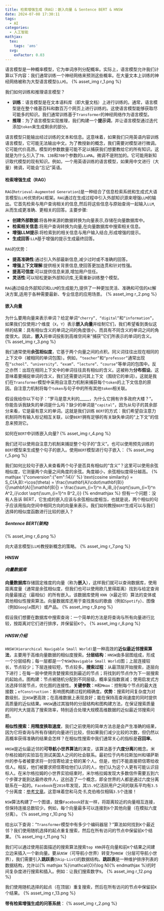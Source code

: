 ```yaml
---
title: 检索增强生成（RAG）：嵌入向量 & Sentence BERT & HNSW
date: 2024-07-08 17:30:11
tags:
  - AI
categories:
  - 人工智能
mathjax:
  tex:
    tags: 'ams'
  svg:
    exFactor: 0.03
---
```


语言模型是一种概率模型，它为单词序列分配概率。实际上，语言模型允许我们计算以下内容：我们通常训练一个神经网络来预测这些概率。在大量文本上训练的神经网络被称为大型语言模型(`LLM`)。
{% asset_img r_1.png %}
<!-- more -->

我们如何训练和推理语言模型？
- **训练**：语言模型是在文本语料库（即大量文档）上进行训练的。通常，语言模型是在整个维基百科和数百万个网页上进行训练的。这使语言模型能够获取尽可能多的知识。我们通常训练基于`Transformer`的神经网络作为语言模型。
- **推理**：为了语言模型实现推理，我们构建一个**提示词**，并让语言模型通过迭代添加`token`来生成剩余的部分。

语言模型只能输出经过训练的文本和信息。这意味着，如果我们只用英语内容训练语言模型，它可能无法输出中文。为了教授新的概念，我们需要对模型进行微调。它可能代价高昂。模型的参数数量可能不足以捕获我们想要教给它的所有知识。这就是为什么引入了`7B、13B`和`70B`个参数的`LLaMA`。微调不是附加的。它可能用新知识取代模型的现有知识。例如，一个用英语训练的语言模型，如果用中文进行（大量）微调，可能会“忘记”英语。

#### 检索增强生成（RAG）

`RAG`(`Retrieval-Augmented Generation`)是一种结合了信息检索系统和生成式大语言模型(`LLM`)优势的`AI`框架。`RAG`通过在生成过程中引入外部知识源来增强`LLM`的输出。它首先检索与用户查询相关的信息,然后将这些信息与原始查询一起输入`LLM`,从而生成更准确、更相关的回答。主要步骤:
- **创建外部数据**:将各种来源的数据转换为向量表示,存储在向量数据库中。
- **检索相关信息**:将用户查询转换为向量,在向量数据库中搜索相关信息。
- **增强LLM提示**:将检索到的相关信息与用户输入结合,形成增强的提示。
- **生成回答**:`LLM`基于增强的提示生成最终回答。

`RAG`的优势：
- **提高准确性**:通过引入外部最新信息,减少过时或不准确的回答。
- **增强上下文理解**:提供相关背景信息,使回答更加连贯和针对性强。
- **提高可信度**:可以提供信息来源,增加用户信任。
- **灵活性**:可以轻松更新外部知识库,无需重新训练整个模型。

`RAG`通过结合外部知识和`LLM`的生成能力,提供了一种更加灵活、准确和可信的`AI`解决方案,适用于各种需要最新、专业信息的应用场景。
{% asset_img r_2.png %}

#### 嵌入向量

为什么要用向量来表示单词？给定单词`“cherry”, “digital”`和`“information”`，如果我们仅使用`2`个维度（`X`，`Y`）表示**嵌入向量**并绘制它们，我们希望看到类似这样的结果：具有相似含义的单词之间的角度很小，而具有不同含义的单词之间的角度很大。因此，**嵌入**将单词投影到高维空间来“捕获”它们所表示的单词的含义。
{% asset_img r_3.png %}

我们通常使用**余弦相似度**，它基于两个向量之间的点积。同义词往往出现在相同的上下文中（被相同的单词包围）。例如，`“teacher”`和`“professor”`通常出现在`“school”、“university”、“exam”、“lecture”、“course”`等单词的包围中。反之亦然：出现在相同上下文中的单词往往具有相似的含义。这被称为**分布假设**。这意味着要捕捉单词的含义，我们还需要访问其上下文（围绕它的单词）。这就是我们在`Transformer`模型中采用自注意力机制来捕获每个`token`的上下文信息的原因。自注意力机制将每个`token`与句子中的所有其他`token`相关联。

假设我给你以下句子：”罗马是意大利的_____，为什么它拥有许多政府大楼？“。你能告诉我缺失的单词是什么吗？缺少的单词是`“capital”`，因为从句子的其余部分来看，它是最有意义的单词。这就是我们训练 `BERT`的方式：我们希望自注意力机制将所有输入标记相互关联，以便`BERT`拥有足够的有关缺失单词的“上下文”的信息来预测它。

如何在`BERT`中训练嵌入向量?
{% asset_img r_4.png %}

我们还可以使用自注意力机制来捕捉整个句子的“含义”。也可以使用预先训练的`BERT`模型来生成整个句子的嵌入。使用`BERT`模型进行句子嵌入：
{% asset_img r_5.png %}

我们如何比较句子嵌入来查看两个句子是否具有相似的“含义”？这里可以使用余弦相似度，它测量两个向量之间角度的余弦。角度越小，余弦相似度得分越高。
{% mathjax '{"conversion":{"em":14}}' %}
\text{cosine similarity} = S_C(A,B):=\cos(\theta) = \frac{\mathbf{A}\cdot\mathbf{B}}{\|\mathbf{A}\|\|\mathbf{B}\|} = \frac{\sum_{i=1}^n A_iB_i}{\sqrt{\sum_{i=1}^n A^2_i}\cdot \sqrt{\sum_{i=1}^n B^2_i}}
{% endmathjax %}
但有一个问题：没有人告诉 BERT，它生成的嵌入应该与余弦相似度相当，也就是说，两个相似的句子应该用指向空间中相同方向的向量来表示。我们如何教授`BERT`生成可以与我们选择的相似度函数进行比较的嵌入？
##### Sentence BERT(架构)

{% asset_img r_6.png %}

向大语言模型(`LLM`)教授新概念的策略。
{% asset_img r_7.png %}

#### HNSW

##### 向量数据库

**向量数据库**存储固定维度的向量（称为**嵌入**），这样我们就可以查询数据库，使用距离度量（通常是余弦相似度，但我们也可以使用欧几里得距离）找到与给定查询向量最接近（最相似）的所有嵌入。该数据库使用 `KNN`（`K`最近邻）算法的变体或其他相似性搜索算法。向量数据库还用于查找类似的歌曲（例如`Spotify`）、图像（例如`Google`图片）或产品。
{% asset_img r_9.png %}

假设我们想要在数据库中搜索查询：一个简单的方法是将查询与所有向量进行比较，按距离对它们进行排序，并保留前`K`个。
{% asset_img r_8.png %}
##### HNSW介绍

`HNSW(Hierarchical Navigable Small World)`是一种高效的**近似最近邻搜索算法**，主要用于高维向量数据的相似度搜索。**分层结构**：`HNSW`由多层图组成，形成一个分层结构；每一层都是一个`NSW`(`Navigable Small World`)图；上层连接较长，节点较少；下层连接较短，节点较多。**搜索过程**：从最顶层开始搜索，逐层向下进行；在每一层中使用贪婪搜索找到最近的节点；将找到的节点作为下一层搜索的起始点。图构建：节点被随机分配到不同层级，概率呈指数衰减；使用启发式方法选择邻居节点，优化图的连接性。**关键参数**：`M`和`Mmax`：控制每个节点的最大连接数；`efConstruction`：影响图构建过程的精确度。**优势**：搜索时间复杂度为对数级别，比`NSW`更高效；在高维数据上表现良好；能在保持高查询速度的同时提供高质量的近似结果。`HNSW`通过其独特的分层结构和图构建方法，在保证搜索质量的同时大大提高了搜索效率，特别适合处理大规模高维数据的近似最近邻搜索问题。

**相似性搜索：用精度换取速度**，我们之前使用的简单方法总是会产生准确的结果，因为它将查询与所有存储的向量进行比较，但如果我们减少比较的次数，但仍然以高概率获得准确的结果会怎样？在相似性搜索中我们通常关心的指标是**召回率**。

`HNSW`是近似最近邻的**可导航小世界算法**的演变，该算法基于**六度分离**的概念。米尔格拉姆的实验旨在测试美国人之间的社会联系。最初位于内布拉斯加州和堪萨斯州的参与者被要求将一封信寄给波士顿的某个人。但是，他们不能直接把信寄给收信人。相反，他们被要求把信寄给他们认识的人，他们认为这个人更有可能认识目标人。在米尔格拉姆的小世界实验结束时，米尔格拉姆发现大多数信件需要五到六个步骤才能到达最终收件人，这创造了一个概念，即全世界的人都是通过六度分离联系在一起的。`Facebook`在`2016`年发现，其`15.9`亿活跃用户之间的联系平均有`3.5`个分离度：[参考文章](https://research.facebook.com/blog/2016/02/three-and-a-half-degrees-of-separation/)。这意味着您和马克·扎克伯格仅相隔`3.5`个连接！

`NSW`算法构建了一个图谱，就像`Facebook`好友一样，将距离较近的向量相互连接，但保持连接总数较少。例如，每个向量最多可以连接到`6`个其他向量（在模拟六度分离）。
{% asset_img r_10.png %}

给出以下查询：“`Transformer`模型中有多少个编码器层？”算法如何找到`K`个最近邻？我们使用随机选择的起点重复搜索，然后在所有访问的节点中保留前`K`个结果。
{% asset_img r_11.png %}

我们可以通过使用前面描述的搜索算法搜索`top KNN`并在向量和前`K`个结果之间建立边来插入一个新向量。要从`NSW`（可导航小世界）转变为`HNSW`（分层可导航小世界），我们需要引入**跳跃表**(`Skip-List`)的数据结构。**跳跃表**是一种维护排序列表的数据结构，允许以{% mathjax %}\mathcal{O}(\log N){% endmathjax %}的时间复杂度进行搜索和插入。例如：让我们搜索数字`9`。
{% asset_img r_12.png %}

我们使用随机选择的起点（在顶层）重复搜索，然后在所有访问的节点中保留前`K`个结果。
{% asset_img r_13.png %}

**带有检索增强生成的问答系统**：
{% asset_img r_2.png %}
